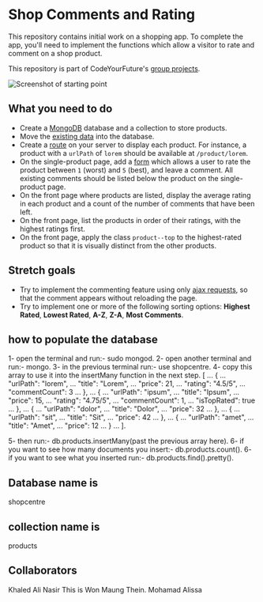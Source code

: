 
# Shop Comments and Rating

This repository contains initial work on a shopping app. To complete the app, you'll need to implement the functions which allow a visitor to rate and comment on a shop product.

This repository is part of CodeYourFuture's [group projects](https://github.com/CodeYourFuture/group-projects).

![Screenshot of starting point](screenshot.png)

## What you need to do

- Create a [MongoDB](https://www.mongodb.com/) database and a collection to store products.
- Move the [existing data](data) into the database.
- Create a [route](https://expressjs.com/en/guide/routing.html) on your server to display each product. For instance, a product with a `urlPath` of `lorem` should be available at `/product/lorem`.
- On the single-product page, add a [form](http://marksheet.io/html-forms.html) which allows a user to rate the product between `1` (worst) and `5` (best), and leave a comment. All existing comments should be listed below the product on the single-product page.
- On the front page where products are listed, display the average rating in each product and a count of the number of comments that have been left.
- On the front page, list the products in order of their ratings, with the highest ratings first.
- On the front page, apply the class `product--top` to the highest-rated product so that it is visually distinct from the other products.

## Stretch goals

- Try to implement the commenting feature using only [ajax requests](https://developer.mozilla.org/en-US/docs/AJAX/Getting_Started), so that the comment appears without reloading the page.
- Try to implement one or more of the following sorting options: **Highest Rated**, **Lowest Rated**, **A-Z**, **Z-A**, **Most Comments**.

## how to populate the database
1- open the terminal and run:- sudo mongod.
2- open another terminal and run:- mongo.
3- in the previous terminal run:- use shopcentre.
4- copy this array to use it into the insertMany function in the next step.
[
... {
... "urlPath": "lorem",
... "title": "Lorem",
... "price": 21,
... "rating": "4.5/5",
... "commentCount": 3
... },
... {
... "urlPath": "ipsum",
... "title": "Ipsum",
... "price": 15,
... "rating": "4.75/5",
... "commentCount": 1,
... "isTopRated": true
... },
... {
... "urlPath": "dolor",
... "title": "Dolor",
... "price": 32
... },
... {
... "urlPath": "sit",
... "title": "Sit",
... "price": 42
... },
... {
... "urlPath": "amet",
... "title": "Amet",
... "price": 12
... }
... ].

5- then run:- db.products.insertMany(past the previous array here).
6- if you want to see how many documents you insert:- db.products.count().
6- if you want to see what you inserted run:- db.products.find().pretty().

## Database name is 
shopcentre

## collection name is 
products

## Collaborators
Khaled Ali
Nasir
This is Won Maung Thein.
Mohamad Alissa
